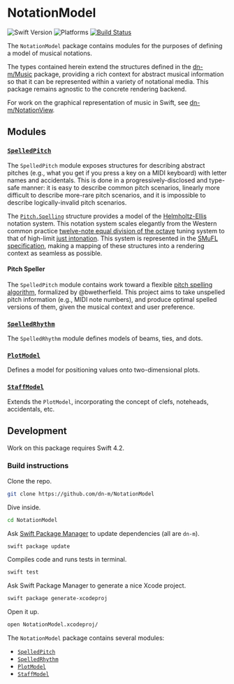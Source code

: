 # NotationModel

![Swift Version](https://img.shields.io/badge/Swift-4.2-orange.svg)
![Platforms](https://img.shields.io/badge/platform-macOS%20%7C%20Linux-lightgrey.svg)
[![Build Status](https://travis-ci.org/bwetherfield/PitchSpeller.svg?branch=master)](https://travis-ci.org/bwetherfield/PitchSpeller)

The `NotationModel` package contains modules for the purposes of defining a model of musical notations.

The types contained herein extend the structures defined in the [dn-m/Music](https://github.com/dn-m/Music) package, providing a rich context for abstract musical information so that it can be represented within a variety of notational media. This package remains agnostic to the concrete rendering backend.

For work on the graphical representation of music in Swift, see [dn-m/NotationView](https://github.com/dn-m/NotationView).

## Modules

### [`SpelledPitch`](https://github.com/dn-m/NotationModel/tree/master/Sources/SpelledPitch)

The `SpelledPitch` module exposes structures for describing abstract pitches (e.g., what you get if you press a key on a MIDI keyboard) with letter names and accidentals. This is done in a progressively-disclosed and type-safe manner: it is easy to describe common pitch scenarios, linearly more difficult to describe more-rare pitch scenarios, and it is impossible to describe logically-invalid pitch scenarios.

The [`Pitch.Spelling`](https://github.com/dn-m/NotationModel/blob/master/Sources/SpelledPitch/Pitch.Spelling.swift) structure provides a model of the [Helmholtz-Ellis](http://www.marcsabat.com/pdfs/notation.pdf) notation system. This notation system scales elegantly from the Western common practice [twelve-note equal division of the octave](https://en.wikipedia.org/wiki/Equal_temperament) tuning system to that of high-limit [just intonation](https://en.wikipedia.org/wiki/Just_intonation). This system is represented in the [SMuFL specification](http://www.smufl.org/version/1.2/range/extendedHelmholtzEllisAccidentalsJustIntonation/), making a mapping of these structures into a rendering context as seamless as possible.

#### Pitch Speller

The `SpelledPitch` module contains work toward a flexible [pitch spelling algorithm](https://github.com/dn-m/NotationModel/tree/master/Sources/SpelledPitch/PitchSpeller/Wetherfield), formalized by @bwetherfield. This project aims to take unspelled pitch information (e.g., MIDI note numbers), and produce optimal spelled versions of them, given the musical context and user preference.

### [`SpelledRhythm`](https://github.com/dn-m/NotationModel/tree/master/Sources/SpelledRhythm)

The `SpelledRhythm` module defines models of beams, ties, and dots.

### [`PlotModel`](https://github.com/dn-m/NotationModel/tree/master/Sources/PlotModel)

Defines a model for positioning values onto two-dimensional plots.

### [`StaffModel`](https://github.com/dn-m/NotationModel/tree/master/Sources/StaffModel)

Extends the `PlotModel`, incorporating the concept of clefs, noteheads, accidentals, etc.

## Development

Work on this package requires Swift 4.2.

### Build instructions

Clone the repo.

```Bash
git clone https://github.com/dn-m/NotationModel
```

Dive inside.

```Bash
cd NotationModel
```

Ask [Swift Package Manager](https://swift.org/package-manager/) to update dependencies (all are `dn-m`).

```Bash
swift package update
```

Compiles code and runs tests in terminal.

```Bash
swift test
```

Ask Swift Package Manager to generate a nice Xcode project.

```Bash
swift package generate-xcodeproj
```

Open it up.

```Bash
open NotationModel.xcodeproj/
```

The `NotationModel` package contains several modules:

- [`SpelledPitch`](https://github.com/dn-m/NotationModel/tree/master/Sources/SpelledPitch)
- [`SpelledRhythm`](https://github.com/dn-m/NotationModel/tree/master/Sources/SpelledRhythm)
- [`PlotModel`](https://github.com/dn-m/NotationModel/tree/master/Sources/PlotModel)
- [`StaffModel`](https://github.com/dn-m/NotationModel/tree/master/Sources/StaffModel)
